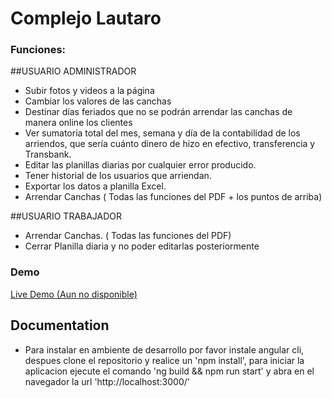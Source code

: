 # Complejo Lautaro

### Funciones:

##USUARIO ADMINISTRADOR
 - Subir fotos y videos a la página
 - Cambiar los valores de las canchas
 - Destinar días feriados que no se podrán arrendar las canchas de manera online los clientes
 - Ver sumatoria total del mes, semana y día de la contabilidad de los arriendos, que sería cuánto dinero de hizo en efectivo, transferencia y Transbank.
 - Editar las planillas diarias por cualquier error producido.
 - Tener historial de los usuarios que arriendan.
 - Exportar los datos a planilla Excel.
 - Arrendar Canchas ( Todas las funciones del PDF + los puntos de arriba)
 

##USUARIO TRABAJADOR
 
 - Arrendar Canchas. ( Todas las funciones del PDF)
 - Cerrar Planilla diaria y no poder editarlas posteriormente

### Demo

<a target="_blank" href="">Live Demo (Aun no disponible)</a>
 
## Documentation

 - Para instalar en ambiente de desarrollo por favor instale angular cli, despues clone el repositorio y realice un 'npm install', para iniciar la aplicacion ejecute el comando 'ng build && npm run start' y abra en el navegador la url 'http://localhost:3000/'
